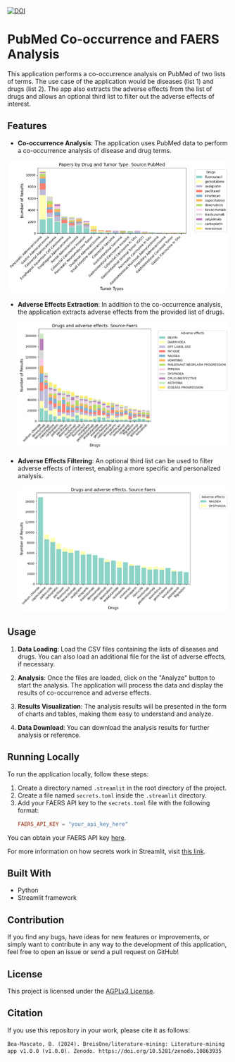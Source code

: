 [![DOI](https://zenodo.org/badge/760383775.svg)](https://zenodo.org/doi/10.5281/zenodo.10863934)

# PubMed Co-occurrence and FAERS Analysis

This application performs a co-occurrence analysis on PubMed of two lists of terms. The use case of the application would be diseases (list 1) and drugs (list 2). The app also extracts the adverse effects from the list of drugs and allows an optional third list to filter out the adverse effects of interest.

## Features

- **Co-occurrence Analysis**: The application uses PubMed data to perform a co-occurrence analysis of disease and drug terms.

![Co-occurrence Analysis](figures/pubmed_tumor_drug.png)


- **Adverse Effects Extraction**: In addition to the co-occurrence analysis, the application extracts adverse effects from the provided list of drugs.

    ![Adverse Effects Extraction](figures/adverse-effects.png)

- **Adverse Effects Filtering**: An optional third list can be used to filter adverse effects of interest, enabling a more specific and personalized analysis.

    ![Adverse Effects Filtering](figures/adverse-effects-filtering.png)

## Usage

1. **Data Loading**: Load the CSV files containing the lists of diseases and drugs. You can also load an additional file for the list of adverse effects, if necessary.

2. **Analysis**: Once the files are loaded, click on the "Analyze" button to start the analysis. The application will process the data and display the results of co-occurrence and adverse effects.

3. **Results Visualization**: The analysis results will be presented in the form of charts and tables, making them easy to understand and analyze.

4. **Data Download**: You can download the analysis results for further analysis or reference.

## Running Locally

To run the application locally, follow these steps:

1. Create a directory named `.streamlit` in the root directory of the project.
2. Create a file named `secrets.toml` inside the `.streamlit` directory.
3. Add your FAERS API key to the `secrets.toml` file with the following format:
    ```toml
    FAERS_API_KEY = "your_api_key_here"
    ```
You can obtain your FAERS API key <a href="https://open.fda.gov/apis/authentication/" target="_blank">here</a>.

For more information on how secrets work in Streamlit, visit <a href="https://docs.streamlit.io/streamlit-community-cloud/deploy-your-app/secrets-management" target="_blank">this link</a>.


## Built With

- Python
- Streamlit framework

## Contribution

If you find any bugs, have ideas for new features or improvements, or simply want to contribute in any way to the development of this application, feel free to open an issue or send a pull request on GitHub!

## License

This project is licensed under the [AGPLv3 License](LICENSE).

## Citation
If you use this repository in your work, please cite it as follows:

```
Bea-Mascato, B. (2024). BreisOne/literature-mining: Literature-mining app v1.0.0 (v1.0.0). Zenodo. https://doi.org/10.5281/zenodo.10863935
```
